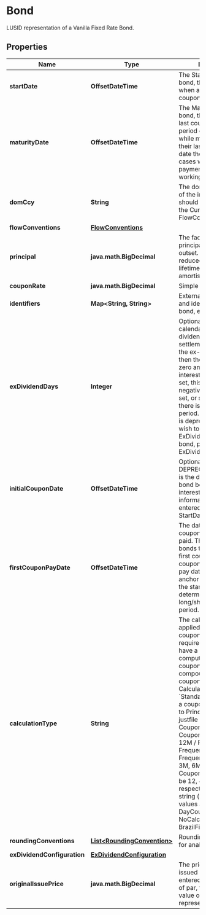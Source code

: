

# Bond

LUSID representation of a Vanilla Fixed Rate Bond.

## Properties

| Name | Type | Description | Notes |
|------------ | ------------- | ------------- | -------------|
|**startDate** | **OffsetDateTime** | The Start date of the bond, this is normally when accrual of the first coupon begins. |  |
|**maturityDate** | **OffsetDateTime** | The Maturity date of the bond, this is when the last coupon accrual period ends.  Note that while most bonds have their last payment on this date there are some cases where the final payment is the next working day. |  |
|**domCcy** | **String** | The domestic currency of the instrument. This should be the same as the Currency set on the FlowConventions. |  |
|**flowConventions** | [**FlowConventions**](FlowConventions.md) |  |  |
|**principal** | **java.math.BigDecimal** | The face-value or principal for the bond at outset.  This might be reduced through its lifetime in the event of amortisation or similar. |  |
|**couponRate** | **java.math.BigDecimal** | Simple coupon rate. |  |
|**identifiers** | **Map&lt;String, String&gt;** | External market codes and identifiers for the bond, e.g. ISIN. |  [optional] |
|**exDividendDays** | **Integer** | Optional. Number of calendar days in the ex-dividend period.  If the settlement date falls in the ex-dividend period then the coupon paid is zero and the accrued interest is negative.  If set, this must be a non-negative number.  If not set, or set to 0, then there is no ex-dividend period.     NOTE: This field is deprecated. If you wish to set the ExDividendDays on a bond, please use the ExDividendConfiguration. |  [optional] |
|**initialCouponDate** | **OffsetDateTime** | Optional and to be DEPRECATED. If set, this is the date at which the bond begins to accrue interest. Instead, this information should be entered in the field StartDate. |  [optional] |
|**firstCouponPayDate** | **OffsetDateTime** | The date that the first coupon of the bond is paid. This is required for bonds that have a long first coupon or short first coupon. The first coupon pay date is used  as an anchor to compare with the start date and determine if this is a long/short coupon period. |  [optional] |
|**calculationType** | **String** | The calculation type applied to the bond coupon amount. This is required for bonds that have a particular type of computing the period coupon, such as simple compounding,  irregular coupons etc.  The default CalculationType is &#x60;Standard&#x60;, which returns a coupon amount equal to Principal generate justfile Coupon Rate / Coupon Frequency. Coupon Frequency is 12M / Payment Frequency.  Payment Frequency can be 1M, 3M, 6M, 12M etc. So Coupon Frequency can be 12, 4, 2, 1 respectively.    Supported string (enumeration) values are: [Standard, DayCountCoupon, NoCalculationFloater, BrazilFixedCoupon]. |  [optional] |
|**roundingConventions** | [**List&lt;RoundingConvention&gt;**](RoundingConvention.md) | Rounding conventions for analytics, if any. |  [optional] |
|**exDividendConfiguration** | [**ExDividendConfiguration**](ExDividendConfiguration.md) |  |  [optional] |
|**originalIssuePrice** | **java.math.BigDecimal** | The price the bond was issued at. This is to be entered as a percentage of par, for example a value of 98.5 would represent 98.5%. |  [optional] |



